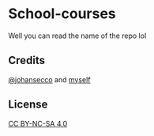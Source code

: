 # School-courses

Well you can read the name of the repo lol

## Credits
[@johansecco](https://github.com/johansecco) and [myself](https://github.com/Julienraptor01)

## License
[CC BY-NC-SA 4.0](LICENSE.md)
